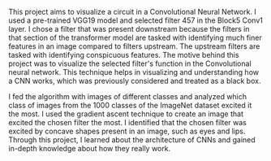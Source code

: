 This project aims to visualize a circuit in a Convolutional Neural Network. I used a pre-trained VGG19 model and selected filter 457 in the Block5 Conv1 layer. I chose a filter that was present downstream because the filters in that section of the transformer model are tasked with identifying much finer features in an image compared to filters upstream. The upstream filters are tasked with identifying conspicuous features. The motive behind this project was to visualize the selected filter's function in the Convolutional neural network. This technique helps in visualizing and understanding how a CNN works, which was previously considered and treated as a black box.

I fed the algorithm with images of different classes and analyzed which class of images from the 1000 classes of the ImageNet dataset excited it the most. I used the gradient ascent technique to create an image that excited the chosen filter the most. I identified that the chosen filter was excited by concave shapes present in an image, such as eyes and lips. Through this project, I learned about the architecture of CNNs and gained in-depth knowledge about how they really work.
